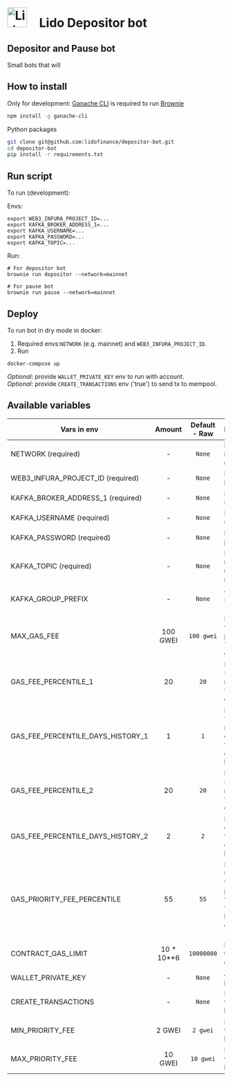 # <img src="https://docs.lido.fi/img/logo.svg" alt="Lido" width="46"/> Lido Depositor bot

## Depositor and Pause bot
Small bots that will 

## How to install

Only for development: [Ganache CLI](https://github.com/trufflesuite/ganache-cli) is required to run [Brownie](https://github.com/eth-brownie/brownie)

```bash 
npm install -g ganache-cli
```

Python packages
```bash
git clone git@github.com:lidofinance/depositor-bot.git
cd depositor-bot
pip install -r requirements.txt
```

## Run script

To run (development):  

Envs:
```
export WEB3_INFURA_PROJECT_ID=...
export KAFKA_BROKER_ADDRESS_1=...
export KAFKA_USERNAME=...
export KAFKA_PASSWORD=...
export KAFKA_TOPIC=...
```

Run:  
```
# For depositor bot
brownie run depositor --network=mainnet

# For pause bot
brownie run pause --network=mainnet
```

##  Deploy

To run bot in dry mode in docker:
1. Required envs:`NETWORK` (e.g. mainnet) and `WEB3_INFURA_PROJECT_ID`.
2. Run
```
docker-compose up
```
*Optional*: provide `WALLET_PRIVATE_KEY` env to run with account.  
*Optional*: provide `CREATE_TRANSACTIONS` env ('true') to send tx to mempool.

## Available variables 

| Vars in env                       |   Amount   | Default - Raw | Description                                                                                           |
|-----------------------------------|:----------:|:-------------:|:------------------------------------------------------------------------------------------------------|
| NETWORK (required)                |     -      |    `None`     | Network (e.g. mainnet, goerli)                                                                        |
| WEB3_INFURA_PROJECT_ID (required) |     -      |    `None`     | Project ID in infura                                                                                  |
| KAFKA_BROKER_ADDRESS_1 (required) |     -      |    `None`     | Kafka servers url and port                                                                            |
| KAFKA_USERNAME (required)         |     -      |    `None`     | Kafka username                                                                                        |
| KAFKA_PASSWORD (required)         |     -      |    `None`     | Kafka password                                                                                        |
| KAFKA_TOPIC (required)            |     -      |    `None`     | Kafka topic name (for msg receiving)                                                                  |
| KAFKA_GROUP_PREFIX                |     -      |    `None`     | Just for staging (staging-)                                                                           |
| MAX_GAS_FEE                       |  100 GWEI  |  `100 gwei`   | Bot will wait for a lower price. Treshold for gas_fee                                                 |
| GAS_FEE_PERCENTILE_1              |     20     |     `20`      | Percentile for first recommended fee calculation                                                      |
| GAS_FEE_PERCENTILE_DAYS_HISTORY_1 |     1      |      `1`      | Percentile for first recommended calculates from N days of the fee history                            |
| GAS_FEE_PERCENTILE_2              |     20     |     `20`      | Percentile for second recommended fee calculation                                                     |
| GAS_FEE_PERCENTILE_DAYS_HISTORY_2 |     2      |      `2`      | Percentile calculates from N days of the fee history                                                  |
| GAS_PRIORITY_FEE_PERCENTILE       |     55     |     `55`      | Priority transaction will be N percentile from priority fees in last block (min 2 gwei - max 10 gwei) |
| CONTRACT_GAS_LIMIT                | 10 * 10**6 |  `10000000`   | Default transaction gas limit                                                                         |
| WALLET_PRIVATE_KEY                |     -      |    `None`     | Account private key                                                                                   |
| CREATE_TRANSACTIONS               |     -      |    `None`     | If `true` then tx will be send to blockchain                                                          |
| MIN_PRIORITY_FEE                  |   2 GWEI   |   `2 gwei`    | If `true` then tx will be send to blockchain                                                          |
| MAX_PRIORITY_FEE                  |  10 GWEI   |   `10 gwei`   | If `true` then tx will be send to blockchain                                                          |
